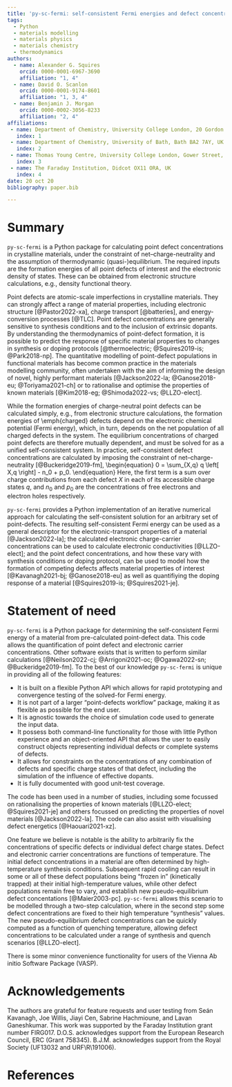 ```yaml
---
title: 'py-sc-fermi: self-consistent Fermi energies and defect concentrations from electronic structure calculations'
tags:
  - Python
  - materials modelling
  - materials physics
  - materials chemistry
  - thermodynamics
authors:
  - name: Alexander G. Squires 
    orcid: 0000-0001-6967-3690
    affiliation: "1, 4"
  - name: David O. Scanlon
    orcid: 0000-0001-9174-8601
    affiliation: "1, 3, 4"
  - name: Benjamin J. Morgan 
    orcid: 0000-0002-3056-8233
    affiliation: "2, 4"
affiliations:
 - name: Department of Chemistry, University College London, 20 Gordon Street, London WC1H 0AJ, UK
   index: 1
 - name: Department of Chemistry, University of Bath, Bath BA2 7AY, UK
   index: 2
 - name: Thomas Young Centre, University College London, Gower Street, London WC1E 6BT, UK
   index: 3
 - name: The Faraday Institution, Didcot OX11 ORA, UK
   index: 4
date: 20 oct 20
bibliography: paper.bib

---
```


# Summary

`py-sc-fermi` is a Python package for calculating point defect concentrations in crystalline materials, under the constraint of net&ndash;charge-neutrality and the assumption of thermodynamic (quasi-)equilibrium.
The required inputs are the formation energies of all point defects of interest and the electronic density of states.
These can be obtained from electronic structure calculations, e.g., density functional theory.

Point defects are atomic-scale imperfections in crystalline materials.
They can strongly affect a range of material properties, including electronic structure [@Pastor2022-xa], charge transport [@batteries], and energy-conversion processes [@TLC].
Point defect concentrations are generally sensitive to synthesis conditions and to the inclusion of extrinsic dopants.
By understanding the thermodynamics of point-defect formation, it is possible to predict the response of specific material properties to changes in synthesis or doping protocols [@thermoelectric; @Squires2019-is; @Park2018-np].
The quantitative modelling of point-defect populations in functional materials has become common practice in the materials modelling community, often undertaken with the aim of informing the design of novel, highly performant materials [@Jackson2022-la; @Ganose2018-eu; @Toriyama2021-ch] or to rationalise and optimise the properties of known materials [@Kim2018-eg; @Shimoda2022-vs; @LLZO-elect]. 

While the formation energies of charge-neutral point defects can be calculated simply, e.g., from electronic structure calculations, the formation energies of \emph{charged} defects depend on the electronic chemical potential (Fermi energy), which, in turn, depends on the net population of all charged defects in the system.
The equilibrium concentrations of charged point defects are therefore mutually dependent, and must be solved for as a unified self-consistent system.
In practice, self-consistent defect concentrations are calculated by imposing the constraint of net&ndash;charge-neutrality [@Buckeridge2019-fm],
\begin{equation}
0 = \sum_{X,q} q \left[ X,q \right] - n_0 + p_0.
\end{equation}
Here, the first term is a sum over charge contributions from each defect $X$ in each of its accessible charge states $q$, and $n_0$ and $p_0$ are the concentrations of free electrons and electron holes respectively.

`py-sc-fermi` provides a Python implementation of an iterative numerical approach for calculating the self-consistent solution for an arbitrary set of point-defects.
The resulting self-consistent Fermi energy can be used as a general descriptor for the electronic-transport properties of a material [@Jackson2022-la]; the calculated electronic charge-carrier concentrations can be used to calculate electronic conductivities [@LLZO-elect]; and the point defect concentrations, and how these vary with synthesis conditions or doping protocol, can be used to model how the formation of competing defects affects material properties of interest [@Kavanagh2021-bj; @Ganose2018-eu] as well as quantifiying the doping response of a material [@Squires2019-is; @Squires2021-je].

# Statement of need

`py-sc-fermi` is a Python package for determining the self-consistent Fermi energy of a material from pre-calculated point-defect data.
This code allows the quantification of point defect and electronic carrier concentrations.
Other software exists that is written to perform similar calculations [@Neilson2022-cj; @Arrigoni2021-oc; @Ogawa2022-sn; @Buckeridge2019-fm].
To the best of our knowledge `py-sc-fermi` is unique in providing all of the following features:

- It is built on a flexible Python API which allows for rapid prototyping and convergence testing of the solved-for Fermi energy.
- It is not part of a larger &ldquo;point-defects workflow&rdquo; package, making it as flexible as possible for the end user.
- It is agnostic towards the choice of simulation code used to generate the input data.
- It possess both command-line functionality for those with little Python experience and an object-oriented API that allows the user to easily construct objects representing individual defects or complete systems of defects.
- It allows for constraints on the concentrations of any combination of defects and specific charge states of that defect, including the simulation of the influence of effective dopants.
- It is fully documented with good unit-test coverage.

The code has been used in a number of studies, including some focussed on rationalising the 
properties of known materials [@LLZO-elect; @Squires2021-je] and others focussed on predicting the properties of novel materials [@Jackson2022-la].
The code can also assist with visualising defect energetics [@Haouari2021-xz].

One feature we believe is notable is the ability to arbitrarily fix the concentrations of specific defects or individual defect charge states.
Defect and electronic carrier concentrations are functions of temperature.
The initial defect concentrations in a material are often determined by high-temperature synthesis conditions.
Subsequent rapid cooling can result in some or all of these defect populations being &ldquo;frozen in&rdquo; (kinetically trapped) at their initial high-temperature values, while other defect populations remain free to vary, and establish new pseudo-equilibrium defect concentations [@Maier2003-pc]. 
`py-sc-fermi` allows this scenario to be modelled through a two-step calculation, where in the second step some defect concentrations are fixed to their high temperature &ldquo;synthesis&rdquo; values.
The new pseudo-equilibrium defect concentrations can be quickly computed as a function of quenching temperature, allowing defect concentrations to be calculated under a range of synthesis and quench scenarios [@LLZO-elect].  

There is some minor convenience functionality for users of the Vienna Ab initio Software Package (VASP).

# Acknowledgements

The authors are grateful for feature requests and user testing from Seán Kavanagh, Joe Willis, Jiayi Cen, Sabrine Hachmioune, and Lavan Ganeshkumar.
This work was supported by the Faraday Institution grant number FIRG017. D.O.S. acknowledges support from the European Research Council, ERC (Grant 758345).
B.J.M. acknowledges support from the Royal Society (UF13032 and URF\\R\\191006).

# References
